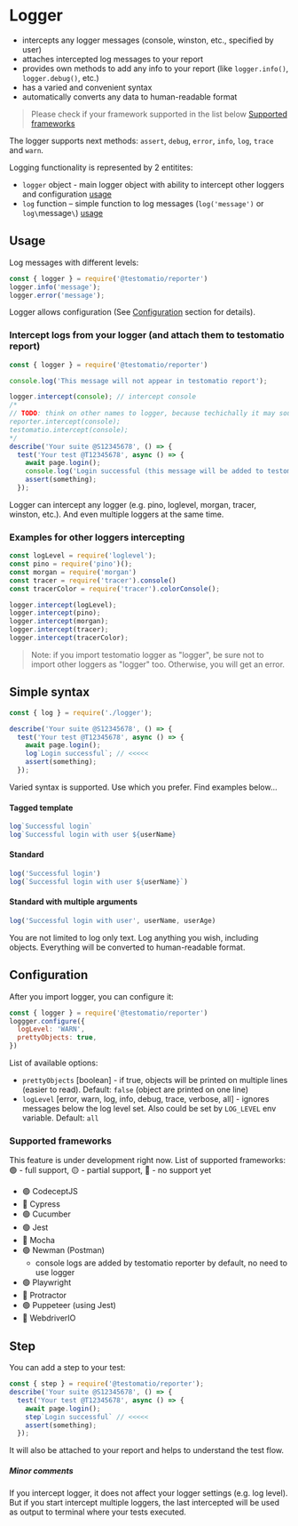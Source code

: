 # Logger

- intercepts any logger messages (console, winston, etc., specified by user)
- attaches intercepted log messages to your report
- provides own methods to add any info to your report (like `logger.info()`, `logger.debug()`, etc.)
- has a varied and convenient syntax
- automatically converts any data to human-readable format

> Please check if your framework supported in the list below [Supported frameworks](#supported-frameworks)

The logger supports next methods: `assert`, `debug`, `error`, `info`, `log`, `trace` and `warn`.

Logging functionality is represented by 2 entitites:

- `logger` object - main logger object with ability to intercept other loggers and configuration [usage](#usage)
- `log` function – simple function to log messages (`log('message')` or `log\`message`\`) [usage](#simple-syntax)

## Usage

Log messages with different levels:

```javascript
const { logger } = require('@testomatio/reporter')
logger.info('message');
logger.error('message');
```
<!-- 
Shorter syntax:
```javascript
const { log } = require('@testomatio/reporter')
log('message');
``` -->

Logger allows configuration (See [Configuration](#configuration) section for details).

### Intercept logs from your logger (and attach them to testomatio report)

```javascript
const { logger } = require('@testomatio/reporter')

console.log('This message will not appear in testomatio report');

logger.intercept(console); // intercept console
/*
// TODO: think on other names to logger, because techichally it may sound like logger.intercept(logger)
reporter.intercept(console);
testomatio.intercept(console);
*/
describe('Your suite @S12345678', () => {
  test('Your test @T12345678', async () => {
    await page.login();
    console.log('Login successful (this message will be added to testomatio report)');
    assert(something);
  });
```

Logger can intercept any logger (e.g. pino, loglevel, morgan, tracer, winston, etc.). And even multiple loggers at the same time.

### Examples for other loggers intercepting

```javascript
const logLevel = require('loglevel');
const pino = require('pino')();
const morgan = require('morgan')
const tracer = require('tracer').console()
const tracerColor = require('tracer').colorConsole();

logger.intercept(logLevel);
logger.intercept(pino);
logger.intercept(morgan);
logger.intercept(tracer);
logger.intercept(tracerColor);
```

> Note: if you import testomatio logger as "logger", be sure not to import other loggers as "logger" too. Otherwise, you will get an error.

## Simple syntax

```javascript
const { log } = require('./logger');

describe('Your suite @S12345678', () => {
  test('Your test @T12345678', async () => {
    await page.login();
    log`Login successful`; // <<<<<
    assert(something);
  });
```

Varied syntax is supported. Use which you prefer. Find examples below...

#### Tagged template

```javascript
log`Successful login`
log`Successful login with user ${userName}
```

#### Standard

```javascript
log('Successful login')
log(`Successful login with user ${userName}`)
```

#### Standard with multiple arguments

```javascript
log('Successful login with user', userName, userAge)
```

You are not limited to log only text. Log anything you wish, including objects. Everything will be converted to human-readable format.

## Configuration

After you import logger, you can configure it:
```javascript
const { logger } = require('@testomatio/reporter')
loggger.configure({
  logLevel: 'WARN',
  prettyObjects: true,
})
```

List of available options:

- `prettyObjects` [boolean] - if true, objects will be printed on multiple lines (easier to read). Default: `false` (object are printed on one line)
- `logLevel` [error, warn, log, info, debug, trace, verbose, all] - ignores messages below the log level set. Also could be set by `LOG_LEVEL` env variable. Default: `all`

### Supported frameworks

This feature is under development right now. List of supported frameworks:
🟢 - full support, 🟡 - partial support, 🔴 - no support yet

- 🟢 CodeceptJS
- 🔴 Cypress
- 🟢 Cucumber
- 🟢 Jest
- 🔴 Mocha
- 🟢 Newman (Postman)
  - console logs are added by testomatio reporter by default, no need to use logger
- 🟢 Playwright
- 🔴 Protractor
- 🟢 Puppeteer (using Jest)
- 🔴 WebdriverIO

## Step

You can add a step to your test:
```javascript
const { step } = require('@testomatio/reporter');
describe('Your suite @S12345678', () => {
  test('Your test @T12345678', async () => {
    await page.login();
    step`Login successful` // <<<<<
    assert(something);
  });
```
It will also be attached to your report and helps to understand the test flow.

##### Minor comments

If you intercept logger, it does not affect your logger settings (e.g. log level). But if you start intercept multiple loggers, the last intercepted will be used as output to terminal where your tests executed.
